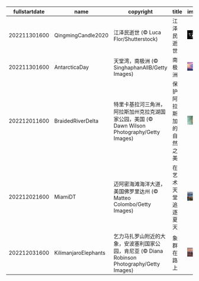|fullstartdate|name|copyright|title|image|
|--|--|--|--|--|
202211301600|QingmingCandle2020|江泽民逝世 (© Luca Flor/Shutterstock)|江泽民逝世|![](/zh-CN/2022/12/202211301600QingmingCandle2020.jpg)|
202211301600|AntarcticaDay|天堂湾，南极洲 (© SinghaphanAllB/Getty Images)|南极洲|![](/zh-CN/2022/12/202211301600AntarcticaDay.jpg)|
202212011600|BraidedRiverDelta|特里卡基拉河三角洲，阿拉斯加州克拉克湖国家公园，美国 (© Dawn Wilson Photography/Getty Images)|保护阿拉斯加的自然之美|![](/zh-CN/2022/12/202212011600BraidedRiverDelta.jpg)|
202212021600|MiamiDT|迈阿密海滩海洋大道，美国佛罗里达州 (© Matteo Colombo/Getty Images)|在艺术天堂追逐夏天|![](/zh-CN/2022/12/202212021600MiamiDT.jpg)|
202212031600|KilimanjaroElephants|乞力马扎罗山附近的大象，安波塞利国家公园，肯尼亚 (© Diana Robinson Photography/Getty Images)|象群在路上|![](/zh-CN/2022/12/202212031600KilimanjaroElephants.jpg)|
